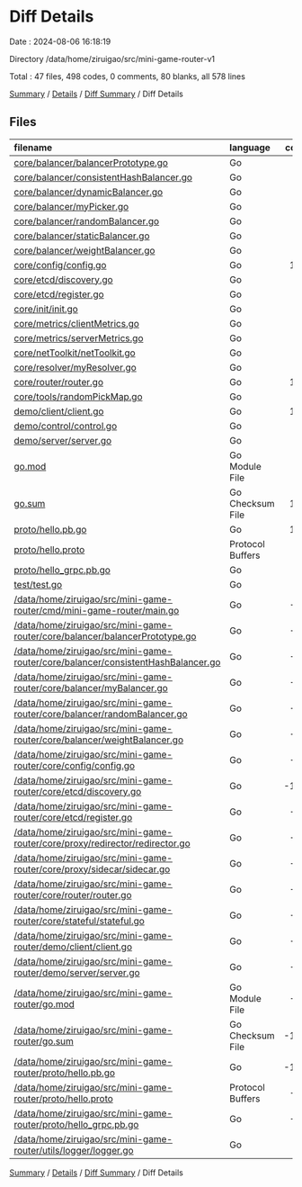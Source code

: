 # Diff Details

Date : 2024-08-06 16:18:19

Directory /data/home/ziruigao/src/mini-game-router-v1

Total : 47 files,  498 codes, 0 comments, 80 blanks, all 578 lines

[Summary](results.md) / [Details](details.md) / [Diff Summary](diff.md) / Diff Details

## Files
| filename | language | code | comment | blank | total |
| :--- | :--- | ---: | ---: | ---: | ---: |
| [core/balancer/balancerPrototype.go](/core/balancer/balancerPrototype.go) | Go | 55 | 0 | 8 | 63 |
| [core/balancer/consistentHashBalancer.go](/core/balancer/consistentHashBalancer.go) | Go | 91 | 0 | 19 | 110 |
| [core/balancer/dynamicBalancer.go](/core/balancer/dynamicBalancer.go) | Go | 55 | 0 | 15 | 70 |
| [core/balancer/myPicker.go](/core/balancer/myPicker.go) | Go | 93 | 0 | 12 | 105 |
| [core/balancer/randomBalancer.go](/core/balancer/randomBalancer.go) | Go | 42 | 0 | 14 | 56 |
| [core/balancer/staticBalancer.go](/core/balancer/staticBalancer.go) | Go | 52 | 0 | 15 | 67 |
| [core/balancer/weightBalancer.go](/core/balancer/weightBalancer.go) | Go | 60 | 0 | 17 | 77 |
| [core/config/config.go](/core/config/config.go) | Go | 133 | 0 | 23 | 156 |
| [core/etcd/discovery.go](/core/etcd/discovery.go) | Go | 72 | 0 | 14 | 86 |
| [core/etcd/register.go](/core/etcd/register.go) | Go | 74 | 0 | 10 | 84 |
| [core/init/init.go](/core/init/init.go) | Go | 19 | 0 | 4 | 23 |
| [core/metrics/clientMetrics.go](/core/metrics/clientMetrics.go) | Go | 48 | 0 | 13 | 61 |
| [core/metrics/serverMetrics.go](/core/metrics/serverMetrics.go) | Go | 34 | 0 | 11 | 45 |
| [core/netToolkit/netToolkit.go](/core/netToolkit/netToolkit.go) | Go | 86 | 0 | 18 | 104 |
| [core/resolver/myResolver.go](/core/resolver/myResolver.go) | Go | 70 | 0 | 13 | 83 |
| [core/router/router.go](/core/router/router.go) | Go | 161 | 0 | 23 | 184 |
| [core/tools/randomPickMap.go](/core/tools/randomPickMap.go) | Go | 52 | 0 | 13 | 65 |
| [demo/client/client.go](/demo/client/client.go) | Go | 103 | 0 | 15 | 118 |
| [demo/control/control.go](/demo/control/control.go) | Go | 41 | 0 | 8 | 49 |
| [demo/server/server.go](/demo/server/server.go) | Go | 75 | 0 | 15 | 90 |
| [go.mod](/go.mod) | Go Module File | 35 | 0 | 6 | 41 |
| [go.sum](/go.sum) | Go Checksum File | 103 | 0 | 1 | 104 |
| [proto/hello.pb.go](/proto/hello.pb.go) | Go | 185 | 0 | 26 | 211 |
| [proto/hello.proto](/proto/hello.proto) | Protocol Buffers | 12 | 0 | 4 | 16 |
| [proto/hello_grpc.pb.go](/proto/hello_grpc.pb.go) | Go | 95 | 0 | 16 | 111 |
| [test/test.go](/test/test.go) | Go | 40 | 0 | 3 | 43 |
| [/data/home/ziruigao/src/mini-game-router/cmd/mini-game-router/main.go](//data/home/ziruigao/src/mini-game-router/cmd/mini-game-router/main.go) | Go | -29 | 0 | -9 | -38 |
| [/data/home/ziruigao/src/mini-game-router/core/balancer/balancerPrototype.go](//data/home/ziruigao/src/mini-game-router/core/balancer/balancerPrototype.go) | Go | -39 | 0 | -6 | -45 |
| [/data/home/ziruigao/src/mini-game-router/core/balancer/consistentHashBalancer.go](//data/home/ziruigao/src/mini-game-router/core/balancer/consistentHashBalancer.go) | Go | -83 | 0 | -18 | -101 |
| [/data/home/ziruigao/src/mini-game-router/core/balancer/myBalancer.go](//data/home/ziruigao/src/mini-game-router/core/balancer/myBalancer.go) | Go | -98 | 0 | -14 | -112 |
| [/data/home/ziruigao/src/mini-game-router/core/balancer/randomBalancer.go](//data/home/ziruigao/src/mini-game-router/core/balancer/randomBalancer.go) | Go | -56 | 0 | -17 | -73 |
| [/data/home/ziruigao/src/mini-game-router/core/balancer/weightBalancer.go](//data/home/ziruigao/src/mini-game-router/core/balancer/weightBalancer.go) | Go | -73 | 0 | -20 | -93 |
| [/data/home/ziruigao/src/mini-game-router/core/config/config.go](//data/home/ziruigao/src/mini-game-router/core/config/config.go) | Go | -51 | 0 | -12 | -63 |
| [/data/home/ziruigao/src/mini-game-router/core/etcd/discovery.go](//data/home/ziruigao/src/mini-game-router/core/etcd/discovery.go) | Go | -128 | 0 | -23 | -151 |
| [/data/home/ziruigao/src/mini-game-router/core/etcd/register.go](//data/home/ziruigao/src/mini-game-router/core/etcd/register.go) | Go | -74 | 0 | -11 | -85 |
| [/data/home/ziruigao/src/mini-game-router/core/proxy/redirector/redirector.go](//data/home/ziruigao/src/mini-game-router/core/proxy/redirector/redirector.go) | Go | -46 | 0 | -11 | -57 |
| [/data/home/ziruigao/src/mini-game-router/core/proxy/sidecar/sidecar.go](//data/home/ziruigao/src/mini-game-router/core/proxy/sidecar/sidecar.go) | Go | -65 | 0 | -18 | -83 |
| [/data/home/ziruigao/src/mini-game-router/core/router/router.go](//data/home/ziruigao/src/mini-game-router/core/router/router.go) | Go | -34 | 0 | -6 | -40 |
| [/data/home/ziruigao/src/mini-game-router/core/stateful/stateful.go](//data/home/ziruigao/src/mini-game-router/core/stateful/stateful.go) | Go | -58 | 0 | -11 | -69 |
| [/data/home/ziruigao/src/mini-game-router/demo/client/client.go](//data/home/ziruigao/src/mini-game-router/demo/client/client.go) | Go | -57 | 0 | -10 | -67 |
| [/data/home/ziruigao/src/mini-game-router/demo/server/server.go](//data/home/ziruigao/src/mini-game-router/demo/server/server.go) | Go | -60 | 0 | -14 | -74 |
| [/data/home/ziruigao/src/mini-game-router/go.mod](//data/home/ziruigao/src/mini-game-router/go.mod) | Go Module File | -34 | 0 | -5 | -39 |
| [/data/home/ziruigao/src/mini-game-router/go.sum](//data/home/ziruigao/src/mini-game-router/go.sum) | Go Checksum File | -102 | 0 | -1 | -103 |
| [/data/home/ziruigao/src/mini-game-router/proto/hello.pb.go](//data/home/ziruigao/src/mini-game-router/proto/hello.pb.go) | Go | -185 | 0 | -26 | -211 |
| [/data/home/ziruigao/src/mini-game-router/proto/hello.proto](//data/home/ziruigao/src/mini-game-router/proto/hello.proto) | Protocol Buffers | -12 | 0 | -4 | -16 |
| [/data/home/ziruigao/src/mini-game-router/proto/hello_grpc.pb.go](//data/home/ziruigao/src/mini-game-router/proto/hello_grpc.pb.go) | Go | -95 | 0 | -16 | -111 |
| [/data/home/ziruigao/src/mini-game-router/utils/logger/logger.go](//data/home/ziruigao/src/mini-game-router/utils/logger/logger.go) | Go | -9 | 0 | -4 | -13 |

[Summary](results.md) / [Details](details.md) / [Diff Summary](diff.md) / Diff Details